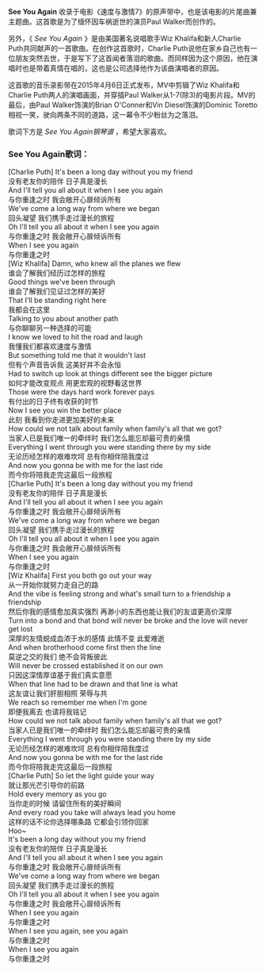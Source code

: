 

**See You Again** 收录于电影《速度与激情7》的原声带中，也是该电影的片尾曲兼主题曲。这首歌是为了缅怀因车祸逝世的演员Paul
Walker而创作的。

  
另外，《 _See You Again_ 》是由美国著名说唱歌手Wiz Khalifa和新人Charlie
Puth共同献声的一首歌曲。在创作这首歌时，Charlie
Puth说他在家乡自己也有一位朋友突然去世，于是写下了这首闻者落泪的歌曲。而同样因为这个原因，他在演唱时也是带着真情在唱的，这也是公司选择他作为该曲演唱者的原因。

  
这首歌的音乐录影带在2015年4月6日正式发布，MV中剪辑了Wiz Khalifa和Charlie Puth两人的演唱画面，并穿插Paul
Walker从1-7(除3)的电影片段。MV的最后，由Paul Walker饰演的Brian O'Conner和Vin Diesel饰演的Dominic
Toretto相视一笑，驶向两条不同的道路，这一幕令不少粉丝为之落泪。

  
歌词下方是 _See You Again钢琴谱_ ，希望大家喜欢。

### See You Again歌词：

[Charlie Puth] It's been a long day without you my friend  
没有老友你的陪伴 日子真是漫长  
And I'll tell you all about it when I see you again  
与你重逢之时 我会敞开心扉倾诉所有  
We've come a long way from where we began  
回头凝望 我们携手走过漫长的旅程  
Oh I'll tell you all about it when I see you again  
与你重逢之时 我会敞开心扉倾诉所有  
When I see you again  
与你重逢之时  
[Wiz Khalifa] Damn, who knew all the planes we flew  
谁会了解我们经历过怎样的旅程  
Good things we've been through  
谁会了解我们见证过怎样的美好  
That I'll be standing right here  
我都会在这里  
Talking to you about another path  
与你聊聊另一种选择的可能  
I know we loved to hit the road and laugh  
我懂我们都喜欢速度与激情  
But something told me that it wouldn't last  
但有个声音告诉我 这美好并不会永恒  
Had to switch up look at things different see the bigger picture  
如何才能改变观点 用更宏观的视野看这世界  
Those were the days hard work forever pays  
有付出的日子终有收获的时节  
Now I see you win the better place  
此刻 我看到你走进更加美好的未来  
How could we not talk about family when family's all that we got?  
当家人已是我们唯一的牵绊时 我们怎么能忘却最可贵的亲情  
Everything I went through you were standing there by my side  
无论历经怎样的艰难坎坷 总有你相伴陪我度过  
And now you gonna be with me for the last ride  
而今你将陪我走完这最后一段旅程  
[Charlie Puth] It's been a long day without you my friend  
没有老友你的陪伴 日子真是漫长  
And I'll tell you all about it when I see you again  
与你重逢之时 我会敞开心扉倾诉所有  
We've come a long way from where we began  
回头凝望 我们携手走过漫长的旅程  
Oh I'll tell you all about it when I see you again  
与你重逢之时 我会敞开心扉倾诉所有  
When I see you again  
与你重逢之时  
[Wiz Khalifa] First you both go out your way  
从一开始你就努力走自己的路  
And the vibe is feeling strong and what's small turn to a friendship a
friendship  
然后你我的感情愈加真实强烈 再渺小的东西也能让我们的友谊更高价深厚  
Turn into a bond and that bond will never be broke and the love will never get
lost  
深厚的友情蜕成血浓于水的感情 此情不变 此爱难逝  
And when brotherhood come first then the line  
莫逆之交的我们 绝不会背叛彼此  
Will never be crossed established it on our own  
只因这深情厚谊基于我们真实意愿  
When that line had to be drawn and that line is what  
这友谊让我们肝胆相照 荣辱与共  
We reach so remember me when I'm gone  
即便我离去 也请将我铭记  
How could we not talk about family when family's all that we got?  
当家人已是我们唯一的牵绊时 我们怎么能忘却最可贵的亲情  
Everything I went through you were standing there by my side  
无论历经怎样的艰难坎坷 总有你相伴陪我度过  
And now you gonna be with me for the last ride  
而今你将陪我走完这最后一段旅程  
[Charlie Puth] So let the light guide your way  
就让那光芒引导你的前路  
Hold every memory as you go  
当你走的时候 请留住所有的美好瞬间  
And every road you take will always lead you home  
这样的话不论你选择哪条路 它都会引领你回家  
Hoo~  
It's been a long day without you my friend  
没有老友你的陪伴 日子真是漫长  
And I'll tell you all about it when I see you again  
与你重逢之时 我会敞开心扉倾诉所有  
We've come a long way from where we began  
回头凝望 我们携手走过漫长的旅程  
Oh I'll tell you all about it when I see you again  
与你重逢之时 我会敞开心扉倾诉所有  
When I see you again  
与你重逢之时  
When I see you again, see you again  
与你重逢之时  
When I see you again  
与你重逢之时

